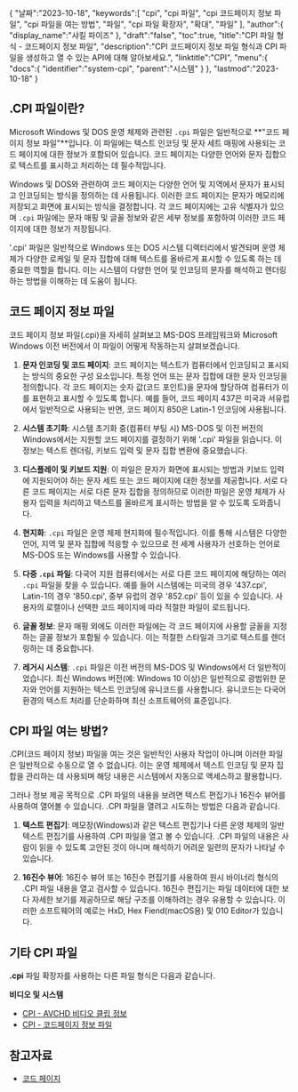 {
"날짜":"2023-10-18",
   "keywords":[
"cpi",
"cpi 파일",
"cpi 코드페이지 정보 파일",
"cpi 파일을 여는 방법",
"파일",
"cpi 파일 확장자",
"확대",
"파일"
],
   "author":{
"display_name":"샤킬 파이즈"
},
"draft":"false",
"toc":true,
"title":"CPI 파일 형식 - 코드페이지 정보 파일",
   "description":"CPI 코드페이지 정보 파일 형식과 CPI 파일을 생성하고 열 수 있는 API에 대해 알아보세요.",
"linktitle":"CPI",
   "menu":{
      "docs":{
         "identifier":"system-cpi",
"parent":"시스템"
}
},
"lastmod":"2023-10-18"
}

## .CPI 파일이란?

Microsoft Windows 및 DOS 운영 체제와 관련된 `.cpi` 파일은 일반적으로 **"코드 페이지 정보 파일"**입니다. 이 파일에는 텍스트 인코딩 및 문자 세트 매핑에 사용되는 코드 페이지에 대한 정보가 포함되어 있습니다. 코드 페이지는 다양한 언어와 문자 집합으로 텍스트를 표시하고 처리하는 데 필수적입니다.

Windows 및 DOS와 관련하여 코드 페이지는 다양한 언어 및 지역에서 문자가 표시되고 인코딩되는 방식을 정의하는 데 사용됩니다. 이러한 코드 페이지는 문자가 메모리에 저장되고 화면에 표시되는 방식을 결정합니다. 각 코드 페이지에는 고유 식별자가 있으며 `.cpi` 파일에는 문자 매핑 및 글꼴 정보와 같은 세부 정보를 포함하여 이러한 코드 페이지에 대한 정보가 저장됩니다.

'.cpi' 파일은 일반적으로 Windows 또는 DOS 시스템 디렉터리에서 발견되며 운영 체제가 다양한 로케일 및 문자 집합에 대해 텍스트를 올바르게 표시할 수 있도록 하는 데 중요한 역할을 합니다. 이는 시스템이 다양한 언어 및 인코딩의 문자를 해석하고 렌더링하는 방법을 이해하는 데 도움이 됩니다.

## 코드 페이지 정보 파일

코드 페이지 정보 파일(.cpi)을 자세히 살펴보고 MS-DOS 프레임워크와 Microsoft Windows 이전 버전에서 이 파일이 어떻게 작동하는지 살펴보겠습니다.

1. **문자 인코딩 및 코드 페이지**: 코드 페이지는 텍스트가 컴퓨터에서 인코딩되고 표시되는 방식의 중요한 구성 요소입니다. 특정 언어 또는 문자 집합에 대한 문자 인코딩을 정의합니다. 각 코드 페이지는 숫자 값(코드 포인트)을 문자에 할당하여 컴퓨터가 이를 표현하고 표시할 수 있도록 합니다. 예를 들어, 코드 페이지 437은 미국과 서유럽에서 일반적으로 사용되는 반면, 코드 페이지 850은 Latin-1 인코딩에 사용됩니다.
    







2. **시스템 초기화**: 시스템 초기화 중(컴퓨터 부팅 시) MS-DOS 및 이전 버전의 Windows에서는 지원할 코드 페이지를 결정하기 위해 '.cpi' 파일을 읽습니다. 이 정보는 텍스트 렌더링, 키보드 입력 및 문자 집합 변환에 중요했습니다.
    







3. **디스플레이 및 키보드 지원**: 이 파일은 문자가 화면에 표시되는 방법과 키보드 입력에 지원되어야 하는 문자 세트 또는 코드 페이지에 대한 정보를 제공합니다. 서로 다른 코드 페이지는 서로 다른 문자 집합을 정의하므로 이러한 파일은 운영 체제가 사용자 입력을 처리하고 텍스트를 올바르게 표시하는 방법을 알 수 있도록 도와줍니다.
    







4. **현지화**: `.cpi` 파일은 운영 체제 현지화에 필수적입니다. 이를 통해 시스템은 다양한 언어, 지역 및 문자 집합에 적응할 수 있으므로 전 세계 사용자가 선호하는 언어로 MS-DOS 또는 Windows를 사용할 수 있습니다.
    







5. **다중 `.cpi` 파일**: 다국어 지원 컴퓨터에서는 서로 다른 코드 페이지에 해당하는 여러 `.cpi` 파일을 찾을 수 있습니다. 예를 들어 시스템에는 미국의 경우 '437.cpi', Latin-1의 경우 '850.cpi', 중부 유럽의 경우 '852.cpi' 등이 있을 수 있습니다. 사용자의 로캘이나 선택한 코드 페이지에 따라 적절한 파일이 로드됩니다.
    







6. **글꼴 정보**: 문자 매핑 외에도 이러한 파일에는 각 코드 페이지에 사용할 글꼴을 지정하는 글꼴 정보가 포함될 수 있습니다. 이는 적절한 스타일과 크기로 텍스트를 렌더링하는 데 중요합니다.
    







7. **레거시 시스템**: `.cpi` 파일은 이전 버전의 MS-DOS 및 Windows에서 더 일반적이었습니다. 최신 Windows 버전(예: Windows 10 이상)은 일반적으로 광범위한 문자와 언어를 지원하는 텍스트 인코딩에 유니코드를 사용합니다. 유니코드는 다국어 환경의 텍스트 처리를 단순화하며 최신 소프트웨어의 표준입니다.

## CPI 파일 여는 방법?

.CPI(코드 페이지 정보) 파일을 여는 것은 일반적인 사용자 작업이 아니며 이러한 파일은 일반적으로 수동으로 열 수 없습니다. 이는 운영 체제에서 텍스트 인코딩 및 문자 집합을 관리하는 데 사용되며 해당 내용은 시스템에서 자동으로 액세스하고 활용합니다.

그러나 정보 제공 목적으로 .CPI 파일의 내용을 보려면 텍스트 편집기나 16진수 뷰어를 사용하여 열어볼 수 있습니다. .CPI 파일을 열려고 시도하는 방법은 다음과 같습니다.

1. **텍스트 편집기**: 메모장(Windows)과 같은 텍스트 편집기나 다른 운영 체제의 일반 텍스트 편집기를 사용하여 .CPI 파일을 열고 볼 수 있습니다. .CPI 파일의 내용은 사람이 읽을 수 있도록 고안된 것이 아니며 해석하기 어려운 일련의 문자가 나타날 수 있습니다.
    







2. **16진수 뷰어**: 16진수 뷰어 또는 16진수 편집기를 사용하여 원시 바이너리 형식의 .CPI 파일 내용을 열고 검사할 수 있습니다. 16진수 편집기는 파일 데이터에 대한 보다 자세한 보기를 제공하므로 해당 구조를 이해하려는 경우 유용할 수 있습니다. 이러한 소프트웨어의 예로는 HxD, Hex Fiend(macOS용) 및 010 Editor가 있습니다.

## 기타 CPI 파일

**.cpi** 파일 확장자를 사용하는 다른 파일 형식은 다음과 같습니다.

**비디오 및 시스템**
- [CPI - AVCHD 비디오 클립 정보](/ko/video/cpi/)
- [CPI - 코드페이지 정보 파일](/ko/system/cpi/)

## 참고자료
* [코드 페이지](https://en.wikipedia.org/wiki/Code_page)

